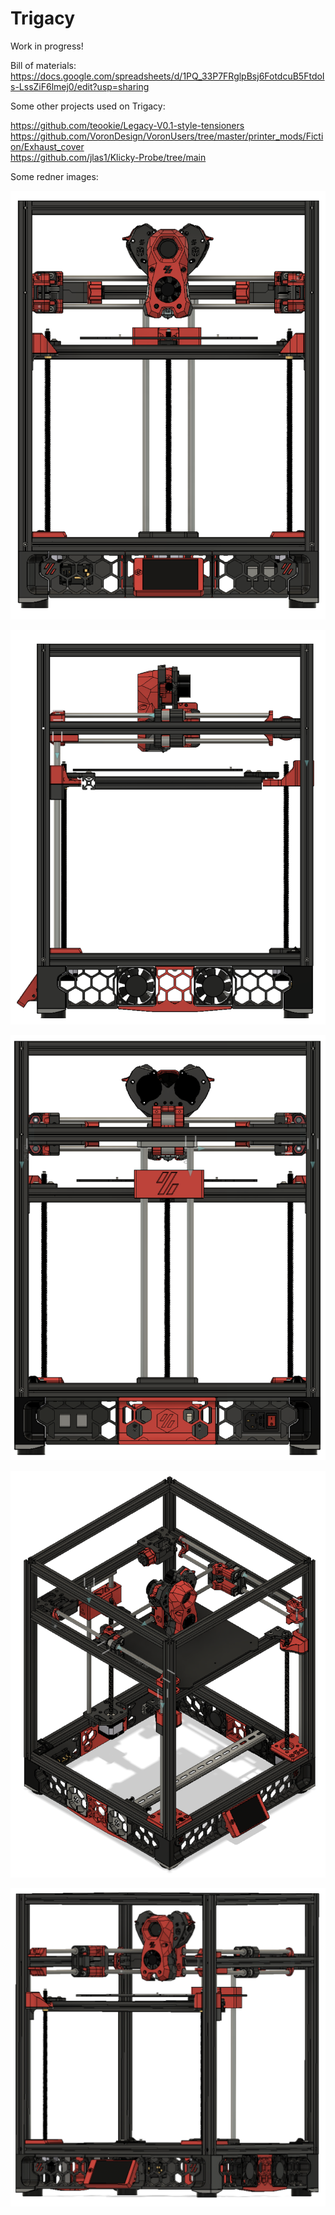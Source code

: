# Trigacy

Work in progress!

Bill of materials:
https://docs.google.com/spreadsheets/d/1PQ_33P7FRglpBsj6FotdcuB5FtdoIs-LssZiF6lmej0/edit?usp=sharing

Some other projects used on Trigacy:

https://github.com/teookie/Legacy-V0.1-style-tensioners
https://github.com/VoronDesign/VoronUsers/tree/master/printer_mods/Fiction/Exhaust_cover                                
https://github.com/jlas1/Klicky-Probe/tree/main


Some redner images:

![1](https://github.com/nexposito/Trigacy/blob/main/Images/Captura%20de%20tela%202023-04-05%20015256.png)

![2](https://github.com/nexposito/Trigacy/blob/main/Images/Captura%20de%20tela%202023-04-05%20015454.png)

![3](https://github.com/nexposito/Trigacy/blob/main/Images/Captura%20de%20tela%202023-04-05%20015522.png)

![4](https://github.com/nexposito/Trigacy/blob/main/Images/Captura%20de%20tela%202023-04-05%20015558.png)

![5](https://github.com/nexposito/Trigacy/blob/main/Images/Captura%20de%20tela%202023-04-05%20015645.png)

